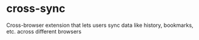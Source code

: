 # cross-sync
Cross-browser extension that lets users sync data like history, bookmarks, etc. across different browsers
